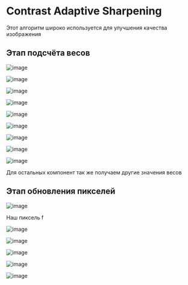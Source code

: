 # Contrast Adaptive Sharpening
Этот алгоритм широко используется для улучшения качества изображения

## Этап подсчёта весов

![image](https://user-images.githubusercontent.com/79001610/211903660-f073245a-6d6f-4e21-9c08-be7b9ef371d3.png)

![image](https://user-images.githubusercontent.com/79001610/211903723-75e233bf-b73c-444c-a62e-6f20c13e0af9.png)

![image](https://user-images.githubusercontent.com/79001610/211903796-949fb17e-9bda-4810-98af-bed102d4135f.png)

![image](https://user-images.githubusercontent.com/79001610/211903832-8699f2be-9d5e-44dc-8aaf-6bd1268bf1ea.png)

![image](https://user-images.githubusercontent.com/79001610/211903875-1c4e962e-6058-48e0-91cc-4c35e2b2bfb3.png)

![image](https://user-images.githubusercontent.com/79001610/211903939-2e6ca022-cd74-41ed-92c1-9b374a3507d2.png)

![image](https://user-images.githubusercontent.com/79001610/211904010-c14a9b18-0b5b-49c4-9de5-cca257482026.png)

![image](https://user-images.githubusercontent.com/79001610/211904043-5ea1e89d-69ad-4618-81cb-d2a499d22671.png)

![image](https://user-images.githubusercontent.com/79001610/211904105-7136c266-47bf-430e-a1a7-363f694ba323.png)

Для остальных компонент так же получаем другие значения весов

## Этап обновления пикселей

![image](https://user-images.githubusercontent.com/79001610/211904669-f2205df8-ae47-4d32-9e4d-32d7e4f2e19f.png)

Наш пиксель f

![image](https://user-images.githubusercontent.com/79001610/211904721-b955c14b-3837-477f-acfd-cf8744d9b180.png)

![image](https://user-images.githubusercontent.com/79001610/211904781-c8980e0e-3617-4b6b-8535-f21782280955.png)

![image](https://user-images.githubusercontent.com/79001610/211904819-ccf818ae-f759-4819-a7ec-7a45e2f8f62d.png)

![image](https://user-images.githubusercontent.com/79001610/211904921-194bc49e-8e69-4cdd-8bd5-dfcf3a356064.png)

![image](https://user-images.githubusercontent.com/79001610/211904957-fe1d6a43-8208-4056-8971-dd23e497b355.png)
